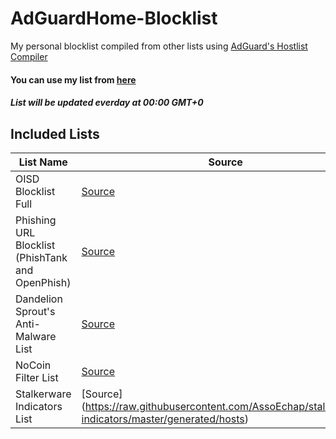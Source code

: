 # AdGuardHome-Blocklist
My personal blocklist compiled from other lists using [AdGuard's Hostlist Compiler](https://github.com/AdguardTeam/HostlistCompiler)
#### You can use my list from [here](https://raw.githubusercontent.com/DemirSe/AdGuardHome-Blocklist/main/blocklist.txt)
##### List will be updated everday at 00:00 GMT+0
## Included Lists
| List Name | Source |
|---|---|
| OISD Blocklist Full| [Source](https://abp.oisd.nl/) |
| Phishing URL Blocklist (PhishTank and OpenPhish) | [Source](https://malware-filter.gitlab.io/malware-filter/phishing-filter-agh.txt) |
| Dandelion Sprout's Anti-Malware List | [Source](https://raw.githubusercontent.com/DandelionSprout/adfilt/master/Alternate%20versions%20Anti-Malware%20List/AntiMalwareAdGuardHome.txt) |
| NoCoin Filter List | [Source](https://raw.githubusercontent.com/hoshsadiq/adblock-nocoin-list/master/hosts.txt) |
| Stalkerware Indicators List | [Source] (https://raw.githubusercontent.com/AssoEchap/stalkerware-indicators/master/generated/hosts) |